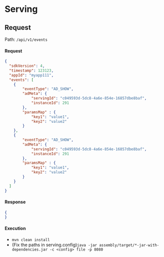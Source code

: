 # Serving

## Request
Path: `/api/v1/events`

#### Request
```json
{
  "sdkVersion": 4,
  "timestamp": 123123,
  "appId": "myapp111",
  "events": [
  	{
  		"eventType": "AD_SHOW",
  		"adMeta": {
    		"servingId": "c049593d-5dc8-4a6e-854e-16857dbe8baf",
    		"instanceId": 291
  		},
  		"paramsMap" : {
    		"key1": "value1",
    		"key2": "value2"
  		}
  	},
  	{
  		"eventType": "AD_SHOW",
  		"adMeta": {
    		"servingId": "c049593d-5dc8-4a6e-854e-16857dbe8baf",
    		"instanceId": 291
  		},
  		"paramsMap" : {
    		"key1": "value1",
    		"key2": "value2"
  		}
  	}
  ]
}

```
#### Response
```json
{
}
```

#### Execution
* `mvn clean install`
* (Fix the paths in serving.config)`java -jar assembly/target/*-jar-with-dependencies.jar -c <config> file -p 8080`

